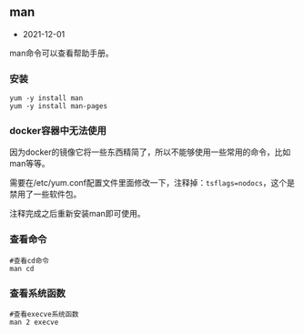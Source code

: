 ## man

- 2021-12-01

man命令可以查看帮助手册。

### 安装

```
yum -y install man
yum -y install man-pages
```

### docker容器中无法使用

因为docker的镜像它将一些东西精简了，所以不能够使用一些常用的命令，比如man等等。

需要在/etc/yum.conf配置文件里面修改一下，注释掉：`tsflags=nodocs`，这个是禁用了一些软件包。

注释完成之后重新安装man即可使用。

### 查看命令

```
#查看cd命令
man cd
```

### 查看系统函数

```
#查看execve系统函数
man 2 execve
```